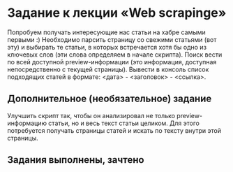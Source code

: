 # Задание к лекции «Web scrapinge»
Попробуем получать интересующие нас статьи на хабре самыми первыми :)
Необходимо парсить страницу со свежими статьями (вот эту) и выбирать те статьи, в которых встречается хотя бы одно из ключевых слов (эти слова определяем в начале скрипта). Поиск вести по всей доступной preview-информации (это информация, доступная непосредственно с текущей страницы). Вывести в консоль список подходящих статей в формате: <дата> - <заголовок> - <ссылка>.
## Дополнительное (необязательное) задание
Улучшить скрипт так, чтобы он анализировал не только preview-информацию статьи, но и весь текст статьи целиком.
Для этого потребуется получать страницы статей и искать по тексту внутри этой страницы.
## Задания выполнены, зачтено
